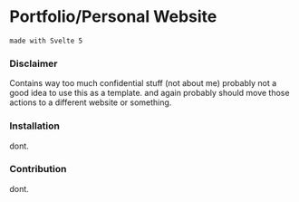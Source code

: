 # Portfolio/Personal Website
```made with Svelte 5```

### Disclaimer
Contains way too much confidential stuff (not about me)
probably not a good idea to use this as a template.
and again probably should move those actions to a different website or something.

### Installation
dont.

### Contribution
dont.
